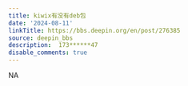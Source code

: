```yaml
---
title: kiwix有没有deb包
date: '2024-08-11'
linkTitle: https://bbs.deepin.org/en/post/276385
source: deepin_bbs
description:  173******47 
disable_comments: true
---
```

NA
